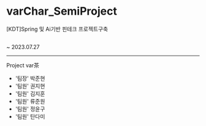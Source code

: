 # varChar_SemiProject

[KDT]Spring 및 Ai기반 핀테크 프로젝트구축

##
~ 2023.07.27

<hr>

Project var茶

- '팀장' 박준현
- '팀원' 권지현
- '팀원' 김지훈
- '팀원' 류준원
- '팀원' 정윤구
- '팀원' 탄다미
